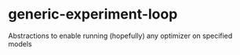 # generic-experiment-loop
Abstractions to enable running (hopefully) any optimizer on specified models
